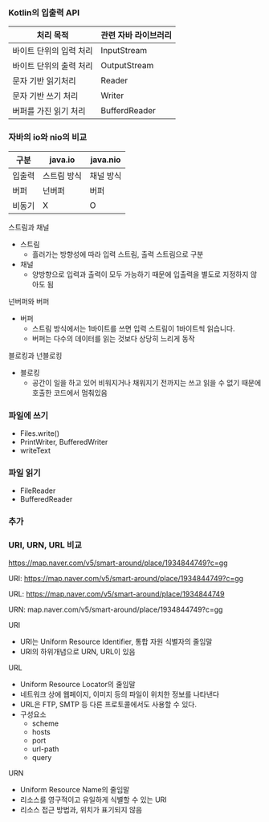 ### Kotlin의 입출력 API

| 처리 목적 | 관련 자바 라이브러리 |
| --- | --- |
| 바이트 단위의 입력 처리 | InputStream |
| 바이트 단위의 출력 처리 | OutputStream |
| 문자 기반 읽기처리 | Reader |
| 문자 기반 쓰기 처리 | Writer |
| 버퍼를 가진 읽기 처리 | BufferdReader |

### 자바의 io와 nio의 비교

| 구분 | java.io | java.nio |
| --- | --- | --- |
| 입출력 | 스트림 방식 | 채널 방식 |
| 버퍼 | 넌버퍼 | 버퍼 |
| 비동기 | X | O |

스트림과 채널

- 스트림
    - 흘러가는 방향성에 따라 입력 스트림, 출력 스트림으로 구분
- 채널
    - 양방향으로 입력과 출력이 모두 가능하기 때문에 입출력을 별도로 지정하지 않아도 됨

넌버퍼와 버퍼

- 버퍼
    - 스트림 방식에서는 1바이트를 쓰면 입력 스트림이 1바이트씩 읽습니다.
    - 버퍼는 다수의 데이터를 읽는 것보다 상당히 느리게 동작

블로킹과 넌블로킹

- 블로킹
    - 공간이 일을 하고 있어 비워지거나 채워지기 전까지는 쓰고 읽을 수 없기 때문에 호출한 코드에서 멈춰있음

### 파일에 쓰기

- Files.write()
- PrintWriter, BufferedWriter
- writeText

### 파일 읽기

- FileReader
- BufferedReader

### 추가

### URI, URN, URL 비교

https://map.naver.com/v5/smart-around/place/1934844749?c=gg

URI: https://map.naver.com/v5/smart-around/place/1934844749?c=gg

URL: https://map.naver.com/v5/smart-around/place/1934844749

URN: map.naver.com/v5/smart-around/place/1934844749?c=gg

URI

- URI는 Uniform Resource Identifier, 통합 자원 식별자의 줄임말
- URI의 하위개념으로 URN, URL이 있음

URL

- Uniform Resource Locator의 줄임말
- 네트워크 상에 웹페이지, 이미지 등의 파일이 위치한 정보를 나타낸다
- URL은 FTP, SMTP 등 다른 프로토콜에서도 사용할 수 있다.
- 구성요소
    - scheme
    - hosts
    - port
    - url-path
    - query

URN

- Uniform Resource Name의 줄임말
- 리소스를 영구적이고 유일하게 식별할 수 있는 URI
- 리소스 접근 방법과, 위치가 표기되지 않음